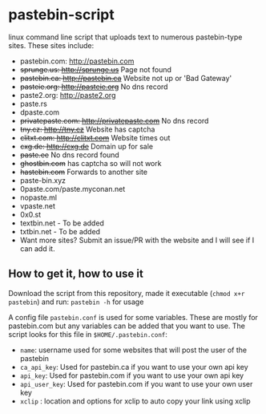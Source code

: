 # pastebin-script
linux command line script that uploads text to numerous pastebin-type sites. These sites include:

* pastebin.com: http://pastebin.com
* ~~sprunge.us: http://sprunge.us~~ Page not found
* ~~pastebin.ca: http://pastebin.ca~~ Website not up or 'Bad Gateway'
* ~~pasteie.org: http://pasteie.org~~ No dns record
* paste2.org: http://paste2.org
* paste.rs
* dpaste.com
* ~~privatepaste.com: http://privatepaste.com~~ No dns record
* ~~tny.cz: http://tny.cz~~ Website has captcha
* ~~clitxt.com: http://clitxt.com~~ Website times out
* ~~cxg.de: http://cxg.de~~ Domain up for sale
* ~~paste.ee~~ No dns record found
* ~~ghostbin.com~~ has captcha so will not work
* ~~hastebin.com~~ Forwards to another site
* paste-bin.xyz
* 0paste.com/paste.myconan.net
* nopaste.ml
* vpaste.net
* 0x0.st
* textbin.net - To be added
* txtbin.net - To be added
* Want more sites? Submit an issue/PR with the website and I will see if I can add it.

## How to get it, how to use it
Download the script from this repository, made it executable (`chmod x+r pastebin`) and run:
`pastebin -h` for usage

A config file `pastebin.conf` is used for some variables. These are mostly for pastebin.com but any variables can be added that you want to use. The script looks for this file in `$HOME/.pastebin.conf`:

* `name`: username used for some websites that will post the user of the pastebin
* `ca_api_key`: Used for pastebin.ca if you want to use your own api key
* `api_key`: Used for pastebin.com if you want to use your own api key
* `api_user_key`: Used for pastebin.com if you want to use your own user key
* `xclip` : location and options for xclip to auto copy your link using xclip
